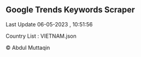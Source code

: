 

## Google Trends Keywords Scraper 
 
Last Update 06-05-2023 , 10:51:56

Country List :
VIETNAM.json



© Abdul Muttaqin 
